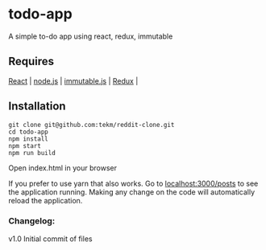 # todo-app
A simple to-do app using react, redux, immutable 

## Requires

[React](https://reactjs.org/ "React") | 
[node.js](https://www.nodejs.org "Node.js") | 
[immutable.js](https://facebook.github.io/immutable-js/ "Immutable.js") | 
[Redux](https://redux.js.org/ "Redux") | 

## Installation
```
git clone git@github.com:tekm/reddit-clone.git
cd todo-app
npm install
npm start
npm run build
```
Open index.html in your browser

If you prefer to use yarn that also works.
Go to [localhost:3000/posts](http://localhost:3000/posts) to see the application running. Making any change on the code will automatically reload the application.

### Changelog:
v1.0
Initial commit of files
